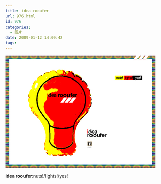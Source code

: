 ```yaml
---
title: idea rooufer
url: 976.html
id: 976
categories:
  - 图片
date: 2009-01-12 14:09:42
tags:
---
```


![](/images/attachments/month_0901/w20091121453.jpg)  

**idea rooufer**:nuts!/lights!/yes!